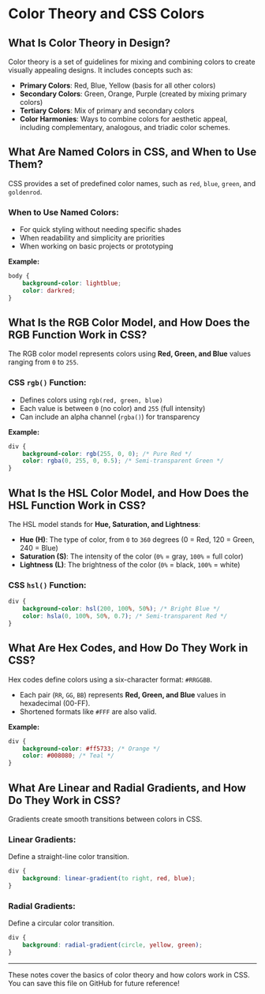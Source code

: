 # Color Theory and CSS Colors

## What Is Color Theory in Design?
Color theory is a set of guidelines for mixing and combining colors to create visually appealing designs. It includes concepts such as:

- **Primary Colors**: Red, Blue, Yellow (basis for all other colors)
- **Secondary Colors**: Green, Orange, Purple (created by mixing primary colors)
- **Tertiary Colors**: Mix of primary and secondary colors
- **Color Harmonies**: Ways to combine colors for aesthetic appeal, including complementary, analogous, and triadic color schemes.

## What Are Named Colors in CSS, and When to Use Them?
CSS provides a set of predefined color names, such as `red`, `blue`, `green`, and `goldenrod`.

### When to Use Named Colors:
- For quick styling without needing specific shades
- When readability and simplicity are priorities
- When working on basic projects or prototyping

**Example:**
```css
body {
    background-color: lightblue;
    color: darkred;
}
```

## What Is the RGB Color Model, and How Does the RGB Function Work in CSS?
The RGB color model represents colors using **Red, Green, and Blue** values ranging from `0` to `255`.

### CSS `rgb()` Function:
- Defines colors using `rgb(red, green, blue)`
- Each value is between `0` (no color) and `255` (full intensity)
- Can include an alpha channel (`rgba()`) for transparency

**Example:**
```css
div {
    background-color: rgb(255, 0, 0); /* Pure Red */
    color: rgba(0, 255, 0, 0.5); /* Semi-transparent Green */
}
```

## What Is the HSL Color Model, and How Does the HSL Function Work in CSS?
The HSL model stands for **Hue, Saturation, and Lightness**:
- **Hue (H)**: The type of color, from `0` to `360` degrees (0 = Red, 120 = Green, 240 = Blue)
- **Saturation (S)**: The intensity of the color (`0%` = gray, `100%` = full color)
- **Lightness (L)**: The brightness of the color (`0%` = black, `100%` = white)

### CSS `hsl()` Function:
```css
div {
    background-color: hsl(200, 100%, 50%); /* Bright Blue */
    color: hsla(0, 100%, 50%, 0.7); /* Semi-transparent Red */
}
```

## What Are Hex Codes, and How Do They Work in CSS?
Hex codes define colors using a six-character format: `#RRGGBB`.
- Each pair (`RR`, `GG`, `BB`) represents **Red, Green, and Blue** values in hexadecimal (00-FF).
- Shortened formats like `#FFF` are also valid.

**Example:**
```css
div {
    background-color: #ff5733; /* Orange */
    color: #008080; /* Teal */
}
```

## What Are Linear and Radial Gradients, and How Do They Work in CSS?
Gradients create smooth transitions between colors in CSS.

### **Linear Gradients**:
Define a straight-line color transition.
```css
div {
    background: linear-gradient(to right, red, blue);
}
```

### **Radial Gradients**:
Define a circular color transition.
```css
div {
    background: radial-gradient(circle, yellow, green);
}
```

---
These notes cover the basics of color theory and how colors work in CSS. You can save this file on GitHub for future reference!

